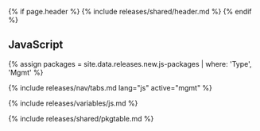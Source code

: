 {% if page.header %}
{% include releases/shared/header.md %}
{% endif %}

## JavaScript

{% assign packages = site.data.releases.new.js-packages | where: 'Type', 'Mgmt' %}

{% include releases/nav/tabs.md lang="js" active="mgmt" %}

{% include releases/variables/js.md %}

{% include releases/shared/pkgtable.md %}